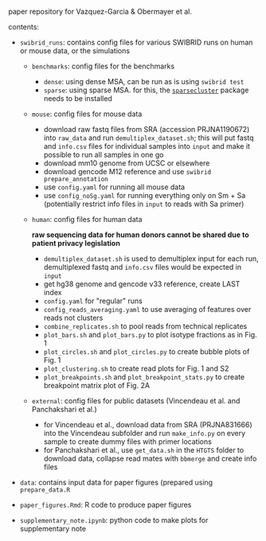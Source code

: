 paper repository for Vazquez-Garcia & Obermayer et al.

contents:

- `swibrid_runs`: contains config files for various SWIBRID runs on human or mouse data, or the simulations

    - `benchmarks`:  config files for the benchmarks

        - `dense`: using dense MSA, can be run as is using `swibrid test`
        - `sparse`: using sparse MSA. for this, the [`sparsecluster`](https://github.com/bobermayer/sparsecluster) package needs to be installed

    - `mouse`: config files for mouse data

        - download raw fastq files from SRA (accession PRJNA1190672) into `raw_data` and run `demultiplex_dataset.sh`; this will put fastq and `info.csv` files for individual samples into `input` and make it possible to run all samples in one go
        - download mm10 genome from UCSC or elsewhere
        - download gencode M12 reference and use `swibrid prepare_annotation`
        - use `config.yaml` for running all mouse data
        - use `config_noSg.yaml` for running everything only on Sm + Sa (potentially restrict info files in `input` to reads with Sa primer)

    - `human`: config files for human data

        **raw sequencing data for human donors cannot be shared due to patient privacy legislation**

        - `demultiplex_dataset.sh` is used to demultiplex input for each run, demultiplexed fastq and `info.csv` files would be expected in `input`
        - get hg38 genome and gencode v33 reference, create LAST index
        - `config.yaml` for "regular" runs
        - `config_reads_averaging.yaml` to use averaging of features over reads not clusters
        - `combine_replicates.sh` to pool reads from technical replicates
        - `plot_bars.sh` and `plot_bars.py` to plot isotype fractions as in Fig. 1
        - `plot_circles.sh` and `plot_circles.py` to create bubble plots of Fig. 1
        - `plot_clustering.sh` to create read plots for Fig. 1 and S2
        - `plot_breakpoints.sh` and `plot_breakpoint_stats.py` to create breakpoint matrix plot of Fig. 2A

     - `external`: config files for public datasets (Vincendeau et al. and Panchakshari et al.)

        - for Vincendeau et al., download data from SRA (PRJNA831666) into the Vincendeau subfolder and run `make_info.py` on every sample to create dummy files with primer locations
        - for Panchakshari et al., use `get_data.sh` in the `HTGTS` folder to download data, collapse read mates with `bbmerge` and create info files

- `data`: contains input data for paper figures (prepared using `prepare_data.R`

- `paper_figures.Rmd`: R code to produce paper figures

- `supplementary_note.ipynb`: python code to make plots for supplementary note
